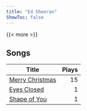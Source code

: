 ```yaml
---
title: "Ed Sheeran"
ShowToc: false
---
```


{{< more >}}

## Songs
Title | Plays 
----- | -----: 
[Merry Christmas](/songs/merry-christmas) | 15
[Eyes Closed](/songs/eyes-closed) | 1
[Shape of You](/songs/shape-of-you) | 1

